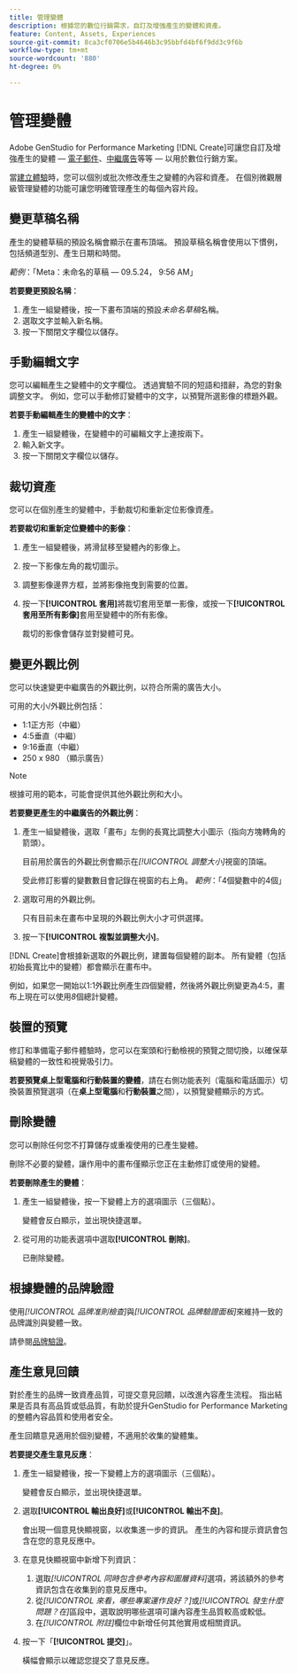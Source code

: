 ```yaml
---
title: 管理變體
description: 根據您的數位行銷需求，自訂及增強產生的變體和資產。
feature: Content, Assets, Experiences
source-git-commit: 8ca3cf0706e5b4646b3c95bbfd4bf6f9dd3c9f6b
workflow-type: tm+mt
source-wordcount: '880'
ht-degree: 0%

---
```



# 管理變體

Adobe GenStudio for Performance Marketing [!DNL Create]可讓您自訂及增強產生的變體 — [電子郵件](/help/user-guide/create/email-experiences.md)、[中繼廣告](/help/user-guide/create/meta-experiences.md)等等 — 以用於數位行銷方案。

當[建立體驗](/help/tutorials/tutorials.md)時，您可以個別或批次修改產生之變體的內容和資產。 在個別微觀層級管理變體的功能可讓您明確管理產生的每個內容片段。

## 變更草稿名稱

產生的變體草稿的預設名稱會顯示在畫布頂端。 預設草稿名稱會使用以下慣例，包括頻道型別、產生日期和時間。

*範例*：「Meta：未命名的草稿 — 09.5.24， 9:56 AM」

**若要變更預設名稱**：

1. 產生一組變體後，按一下畫布頂端的預設&#x200B;_未命名草稿_&#x200B;名稱。
1. 選取文字並輸入新名稱。
1. 按一下關閉文字欄位以儲存。

## 手動編輯文字

您可以編輯產生之變體中的文字欄位。 透過實驗不同的短語和措辭，為您的對象調整文字。 例如，您可以手動修訂變體中的文字，以預覽所選影像的標題外觀。

**若要手動編輯產生的變體中的文字**：

1. 產生一組變體後，在變體中的可編輯文字上連按兩下。
1. 輸入新文字。
1. 按一下關閉文字欄位以儲存。

<!-- ## Re-generate sections

GenStudio for Performance Marketing has the built-in functionality to regenerate single sections of generated variants using _[!UICONTROL Suggested edits]_ and fresh prompts.

For example, you can re-generate the headline section of one Meta ad variant to see how it looks with a specific background asset using the _[!UICONTROL Suggested edits]_ options—_[!UICONTROL Rephrase]_, _[!UICONTROL Shorten]_, or _[!UICONTROL Lengthen]_—and entering a new prompt.

**To re-generate individual variant sections**:

1. After generating a set of variants, single-click editable text in a variant.
1. (_Optional_) Enter a new prompt to change the focus of the regenerated content.
1. Select a _[!UICONTROL Suggested edits]_ option—_[!UICONTROL Rephrase]_, _[!UICONTROL Shorten]_, or _[!UICONTROL Lengthen]_.
1. Click **[!UICONTROL Generate]**.
1. If you want to regenerate results, click the regenerate icon adjacent to _Results_.
1. From the _Results_ that appear, select the desired option and click **[!UICONTROL Replace]**.

   The variant is updated with the revised text. -->

## 裁切資產

您可以在個別產生的變體中，手動裁切和重新定位影像資產。

**若要裁切和重新定位變體中的影像**：

1. 產生一組變體後，將滑鼠移至變體內的影像上。
1. 按一下影像左角的裁切圖示。
1. 調整影像邊界方框，並將影像拖曳到需要的位置。
1. 按一下&#x200B;**[!UICONTROL 套用]**&#x200B;將裁切套用至單一影像，或按一下&#x200B;**[!UICONTROL 套用至所有影像]**&#x200B;套用至變體中的所有影像。

   裁切的影像會儲存並對變體可見。

## 變更外觀比例

您可以快速變更中繼廣告的外觀比例，以符合所需的廣告大小。

可用的大小/外觀比例包括：

* 1:1正方形（中繼）
* 4:5垂直（中繼）
* 9:16垂直（中繼）
* 250 x 980 （顯示廣告）

>[!NOTE]
>
>根據可用的範本，可能會提供其他外觀比例和大小。

**若要變更產生的中繼廣告的外觀比例**：

1. 產生一組變體後，選取「畫布」左側的長寬比調整大小圖示（指向方塊轉角的箭頭）。

   目前用於廣告的外觀比例會顯示在&#x200B;_[!UICONTROL 調整大小]_&#x200B;視窗的頂端。

   受此修訂影響的變數數目會記錄在視窗的右上角。 _範例_：「4個變數中的4個」

1. 選取可用的外觀比例。

   只有目前未在畫布中呈現的外觀比例大小才可供選擇。

1. 按一下&#x200B;**[!UICONTROL 複製並調整大小]**。

[!DNL Create]會根據新選取的外觀比例，建置每個變體的副本。 所有變體（包括初始長寬比中的變體）都會顯示在畫布中。

例如，如果您一開始以1:1外觀比例產生四個變體，然後將外觀比例變更為4:5，畫布上現在可以使用&#x200B;_8_&#x200B;個總計變體。

## 裝置的預覽

修訂和準備電子郵件體驗時，您可以在案頭和行動檢視的預覽之間切換，以確保草稿變體的一致性和視覺吸引力。

**若要預覽桌上型電腦和行動裝置的變體**，請在右側功能表列（電腦和電話圖示）切換裝置預覽選項（在&#x200B;**桌上型電腦**&#x200B;和&#x200B;**行動裝置**&#x200B;之間），以預覽變體顯示的方式。

## 刪除變體

您可以刪除任何您不打算儲存或重複使用的已產生變體。

刪除不必要的變體，讓作用中的畫布僅顯示您正在主動修訂或使用的變體。

**若要刪除產生的變體**：

1. 產生一組變體後，按一下變體上方的選項圖示（三個點）。

   變體會反白顯示，並出現快捷選單。

1. 從可用的功能表選項中選取&#x200B;**[!UICONTROL 刪除]**。

   已刪除變體。

## 根據變體的品牌驗證

使用&#x200B;_[!UICONTROL 品牌准則檢查]_&#x200B;與&#x200B;_[!UICONTROL 品牌驗證面板]_&#x200B;來維持一致的品牌識別與變體一致。

請參閱[品牌驗證](/help/user-guide/guidelines/brand-validation.md#improve-brand-alignment)。

## 產生意見回饋

對於產生的品牌一致資產品質，可提交意見回饋，以改進內容產生流程。 指出結果是否具有高品質或低品質，有助於提升GenStudio for Performance Marketing的整體內容品質和使用者安全。

產生回饋意見適用於個別變體，不適用於收集的變體集。

**若要提交產生意見反應**：

1. 產生一組變體後，按一下變體上方的選項圖示（三個點）。

   變體會反白顯示，並出現快捷選單。

1. 選取&#x200B;**[!UICONTROL 輸出良好]**&#x200B;或&#x200B;**[!UICONTROL 輸出不良]**。

   會出現一個意見快顯視窗，以收集進一步的資訊。 產生的內容和提示資訊會包含在您的意見反應中。

1. 在意見快顯視窗中新增下列資訊：
   1. 選取&#x200B;_[!UICONTROL 同時包含參考內容和圖層資料]_&#x200B;選項，將該額外的參考資訊包含在收集到的意見反應中。
   1. 從&#x200B;_[!UICONTROL 來看，哪些專案運作良好？]_&#x200B;或&#x200B;_[!UICONTROL 發生什麼問題？在]_&#x200B;區段中，選取說明哪些選項可讓內容產生品質較高或較低。
   1. 在&#x200B;_[!UICONTROL 附註]_&#x200B;欄位中新增任何其他實用或相關資訊。
1. 按一下「**[!UICONTROL 提交]**」。

   橫幅會顯示以確認您提交了意見反應。
